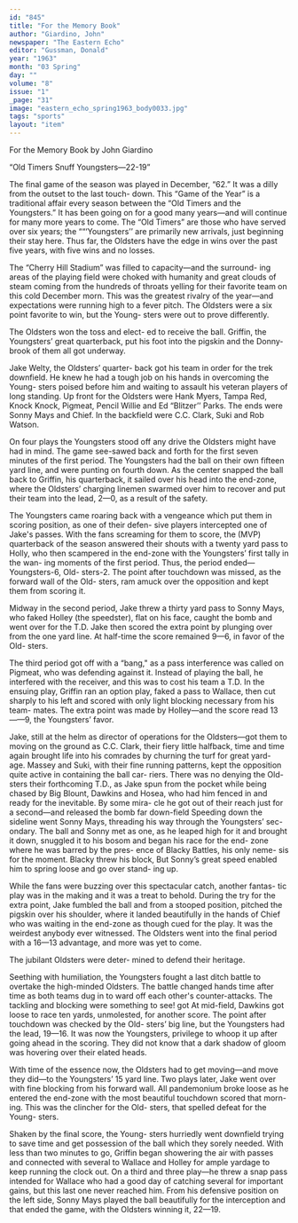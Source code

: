 ```yaml
---
id: "845"
title: "For the Memory Book"
author: "Giardino, John"
newspaper: "The Eastern Echo"
editor: "Gussman, Donald"
year: "1963"
month: "03 Spring"
day: ""
volume: "8"
issue: "1"
_page: "31"
image: "eastern_echo_spring1963_body0033.jpg"
tags: "sports"
layout: "item"
---
```

For the Memory Book
by John Giardino

“Old Timers Snuff Youngsters—22-19”

The final game of the season was
played in December, “62.” It was a
dilly from the outset to the last touch-
down. This “Game of the Year” is a
traditional affair every season between
the “Old Timers and the Youngsters.”
It has been going on for a good many
years—and will continue for many
more years to come. The “Old Timers”
are those who have served over six
years; the ““‘Youngsters’’ are primarily
new arrivals, just beginning their stay
here. Thus far, the Oldsters have the
edge in wins over the past five years,
with five wins and no losses.

The “Cherry Hill Stadium” was
filled to capacity—and the surround-
ing areas of the playing field were
choked with humanity and great clouds
of steam coming from the hundreds of
throats yelling for their favorite team
on this cold December morn. This was
the greatest rivalry of the year—and
expectations were running high to a
fever pitch. The Oldsters were a six
point favorite to win, but the Young-
sters were out to prove differently.

The Oldsters won the toss and elect-
ed to receive the ball. Griffin, the
Youngsters’ great quarterback, put his
foot into the pigskin and the Donny-
brook of them all got underway.

Jake Welty, the Oldsters’ quarter-
back got his team in order for the trek
downfield. He knew he had a tough job
on his hands in overcoming the Young-
sters poised before him and waiting to
assault his veteran players of long
standing. Up front for the Oldsters
were Hank Myers, Tampa Red, Knock
Knock, Pigmeat, Pencil Willie and Ed
“Blitzer’’ Parks. The ends were Sonny
Mays and Chief. In the backfield were
C.C. Clark, Suki and Rob Watson.

On four plays the Youngsters stood
off any drive the Oldsters might have
had in mind. The game see-sawed back
and forth for the first seven minutes
of the first period. The Youngsters
had the ball on their own fifteen yard
line, and were punting on fourth down.
As the center snapped the ball back to
Griffin, his quarterback, it sailed over
his head into the end-zone, where the
Oldsters’ charging linemen swarmed
over him to recover and put their team
into the lead, 2—0, as a result of the
safety.

The Youngsters came roaring back
with a vengeance which put them in
scoring position, as one of their defen-
sive players intercepted one of Jake's
passes. With the fans screaming for
them to score, the (MVP) quarterback
of the season answered their shouts
with a twenty yard pass to Holly, who
then scampered in the end-zone with
the Youngsters’ first tally in the wan-
ing moments of the first period. Thus,
the period ended—Youngsters-6, Old-
sters-2. The point after touchdown was
missed, as the forward wall of the Old-
sters, ram amuck over the opposition
and kept them from scoring it.

Midway in the second period, Jake
threw a thirty yard pass to Sonny Mays,
who faked Holley (the speedster), flat
on his face, caught the bomb and went
over for the T.D. Jake then scored the
extra point by plunging over from the
one yard line. At half-time the score
remained 9—6, in favor of the Old-
sters.

The third period got off with a
“bang," as a pass interference was
called on Pigmeat, who was defending
against it. Instead of playing the ball,
he interfered with the receiver, and
this was to cost his team a T.D. In
the ensuing play, Griffin ran an option
play, faked a pass to Wallace, then cut
sharply to his left and scored with only
light blocking necessary from his team-
mates. The extra point was made by
Holley—and the score read 13——9, the
Youngsters’ favor.

Jake, still at the helm as director of
operations for the Oldsters—got them
to moving on the ground as C.C. Clark,
their fiery little halfback, time and time
again brought life into his comrades
by churning the turf for great yard-
age. Massey and Suki, with their fine
running patterns, kept the opposition
quite active in containing the ball car-
riers. There was no denying the Old-
sters their forthcoming T.D., as Jake
spun from the pocket while being
chased by Big Blount, Dawkins and
Hosea, who had him fenced in and 
ready for the inevitable. By some mira-
cle he got out of their reach just for
a second—and released the bomb far
down-field Speeding down the
sideline went Sonny Mays, threading
his way through the Youngsters’ sec-
ondary. The ball and Sonny met as
one, as he leaped high for it and
brought it down, snuggled it to his
bosom and began his race for the end-
zone where he was barred by the pres-
ence of Blacky Battles, his only neme-
sis for the moment. Blacky threw his
block, But Sonny’s great speed enabled
him to spring loose and go over stand-
ing up. 

While the fans were buzzing over
this spectacular catch, another fantas-
tic play was in the making and it was
a treat to behold. During the try for
the extra point, Jake fumbled the ball
and from a stooped position, pitched
the pigskin over his shoulder, where
it landed beautifully in the hands of
Chief who was waiting in the end-zone
as though cued for the play. It was
the weirdest anybody ever witnessed.
The Oldsters went into the final period
with a 16—13 advantage, and more
was yet to come.

The jubilant Oldsters were deter-
mined to defend their heritage.

Seething with humiliation, the
Youngsters fought a last ditch battle
to overtake the high-minded Oldsters.
The battle changed hands time after
time as both teams dug in to ward off
each other's counter-attacks. The
tackling and blocking were something
to see! got At mid-field, Dawkins got
loose to race ten yards, unmolested,
for another score. The point after
touchdown was checked by the Old-
sters’ big line, but the Youngsters had
the lead, 19—16. It was now the
Youngsters, privilege to whoop it up
after going ahead in the scoring. They
did not know that a dark shadow of
gloom was hovering over their elated
heads.

With time of the essence now, the
Oldsters had to get moving—and move
they did—to the Youngsters’ 15 yard
line. Two plays later, Jake went over
with fine blocking from his forward
wall. All pandemonium broke loose as
he entered the end-zone with the most
beautiful touchdown scored that morn-
ing. This was the clincher for the Old-
sters, that spelled defeat for the Young-
sters.

Shaken by the final score, the Young-
sters hurriedly went downfield trying
to save time and get possession of the
ball which they sorely needed. With
less than two minutes to go, Griffin
began showering the air with passes
and connected with several to Wallace
and Holley for ample yardage to keep
running the clock out. On a third
and three play—he threw a snap pass
intended for Wallace who had a good
day of catching several for important
gains, but this last one never reached
him. From his defensive position on
the left side, Sonny Mays played the
ball beautifully for the interception and
that ended the game, with the Oldsters
winning it, 22—19.
